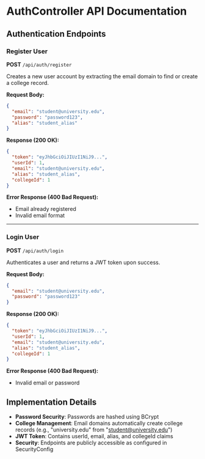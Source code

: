 # AuthController API Documentation

## Authentication Endpoints

### Register User
**POST** `/api/auth/register`

Creates a new user account by extracting the email domain to find or create a college record.

**Request Body:**
```json
{
  "email": "student@university.edu",
  "password": "password123",
  "alias": "student_alias"
}
```

**Response (200 OK):**
```json
{
  "token": "eyJhbGciOiJIUzI1NiJ9...",
  "userId": 1,
  "email": "student@university.edu", 
  "alias": "student_alias",
  "collegeId": 1
}
```

**Error Response (400 Bad Request):**
- Email already registered
- Invalid email format

---

### Login User  
**POST** `/api/auth/login`

Authenticates a user and returns a JWT token upon success.

**Request Body:**
```json
{
  "email": "student@university.edu",
  "password": "password123"
}
```

**Response (200 OK):**
```json
{
  "token": "eyJhbGciOiJIUzI1NiJ9...",
  "userId": 1,
  "email": "student@university.edu",
  "alias": "student_alias", 
  "collegeId": 1
}
```

**Error Response (400 Bad Request):**
- Invalid email or password

## Implementation Details

- **Password Security**: Passwords are hashed using BCrypt
- **College Management**: Email domains automatically create college records (e.g., "university.edu" from "student@university.edu")
- **JWT Token**: Contains userId, email, alias, and collegeId claims
- **Security**: Endpoints are publicly accessible as configured in SecurityConfig